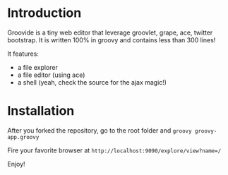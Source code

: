 # Introduction

Groovide is a tiny web editor that leverage groovlet, grape, ace, twitter bootstrap.
It is written 100% in groovy and contains less than 300 lines!

It features:

* a file explorer
* a file editor (using ace)
* a shell (yeah, check the source for the ajax magic!)

# Installation
After you forked the repository, go to the root folder and 
`groovy groovy-app.groovy`

Fire your favorite browser at `http://localhost:9090/explore/view?name=/`

Enjoy!
